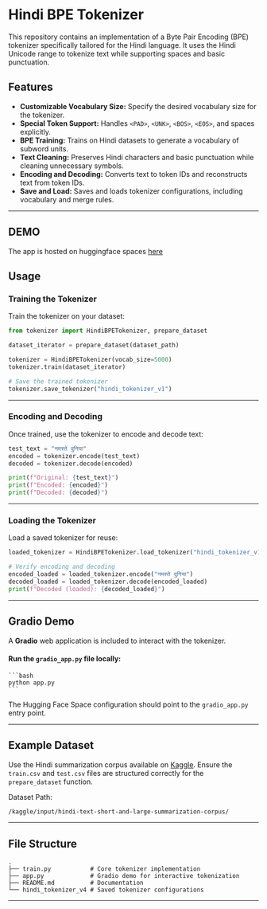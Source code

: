 # Hindi BPE Tokenizer

This repository contains an implementation of a Byte Pair Encoding (BPE) tokenizer specifically tailored for the Hindi language. It uses the Hindi Unicode range to tokenize text while supporting spaces and basic punctuation.

## Features

- **Customizable Vocabulary Size:** Specify the desired vocabulary size for the tokenizer.
- **Special Token Support:** Handles `<PAD>`, `<UNK>`, `<BOS>`, `<EOS>`, and spaces explicitly.
- **BPE Training:** Trains on Hindi datasets to generate a vocabulary of subword units.
- **Text Cleaning:** Preserves Hindi characters and basic punctuation while cleaning unnecessary symbols.
- **Encoding and Decoding:** Converts text to token IDs and reconstructs text from token IDs.
- **Save and Load:** Saves and loads tokenizer configurations, including vocabulary and merge rules.

---

## DEMO 

The app is hosted on huggingface spaces [here](https://huggingface.co/spaces/wgetdd/Hindi_BPE)

## Usage

### Training the Tokenizer
Train the tokenizer on your dataset:

```python
from tokenizer import HindiBPETokenizer, prepare_dataset

dataset_iterator = prepare_dataset(dataset_path)

tokenizer = HindiBPETokenizer(vocab_size=5000)
tokenizer.train(dataset_iterator)

# Save the trained tokenizer
tokenizer.save_tokenizer("hindi_tokenizer_v1")
```

---

### Encoding and Decoding
Once trained, use the tokenizer to encode and decode text:

```python
test_text = "नमस्ते दुनिया"
encoded = tokenizer.encode(test_text)
decoded = tokenizer.decode(encoded)

print(f"Original: {test_text}")
print(f"Encoded: {encoded}")
print(f"Decoded: {decoded}")
```

---

### Loading the Tokenizer
Load a saved tokenizer for reuse:

```python
loaded_tokenizer = HindiBPETokenizer.load_tokenizer("hindi_tokenizer_v1")

# Verify encoding and decoding
encoded_loaded = loaded_tokenizer.encode("नमस्ते दुनिया")
decoded_loaded = loaded_tokenizer.decode(encoded_loaded)
print(f"Decoded (loaded): {decoded_loaded}")
```

---

## Gradio Demo
A **Gradio** web application is included to interact with the tokenizer. 

#### Run the `gradio_app.py` file locally:
    ```bash
    python app.py
    ```

The Hugging Face Space configuration should point to the `gradio_app.py` entry point.

---

## Example Dataset
Use the Hindi summarization corpus available on [Kaggle](https://www.kaggle.com/datasets/disisbig/hindi-text-short-and-large-summarization-corpus). Ensure the `train.csv` and `test.csv` files are structured correctly for the `prepare_dataset` function.

Dataset Path:
```bash
/kaggle/input/hindi-text-short-and-large-summarization-corpus/
```

---

## File Structure
```
.
├── train.py           # Core tokenizer implementation
├── app.py             # Gradio demo for interactive tokenization
├── README.md          # Documentation
└── hindi_tokenizer_v4 # Saved tokenizer configurations
```

---

